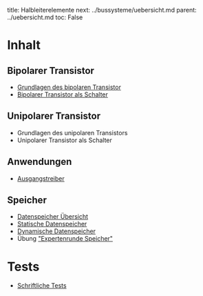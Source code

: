 title: Halbleiterelemente
next: ../bussysteme/uebersicht.md
parent: ../uebersicht.md
toc: False

# Inhalt
## Bipolarer Transistor
* [Grundlagen des bipolaren Transistor]({filename}bipolarer_transistor.md)
* [Bipolarer Transistor als Schalter]({filename}bipolarer_transistor_schalter.md)

## Unipolarer Transistor
* Grundlagen des unipolaren Transistors
* Unipolarer Transistor als Schalter
## Anwendungen
* [Ausgangstreiber]({filename}ausgangstreiber.md)
## Speicher
* [Datenspeicher Übersicht]({filename}datenspeicher.md) 
* [Statische Datenspeicher]({filename}statische_datenspeicher.md)
* [Dynamische Datenspeicher]({filename}dynamische_datenspeicher.md)
* Übung ["Expertenrunde Speicher"]({filename}halbleiterspeicher.compress)

# Tests
* [Schriftliche Tests]({filename}test_transistor.md)
